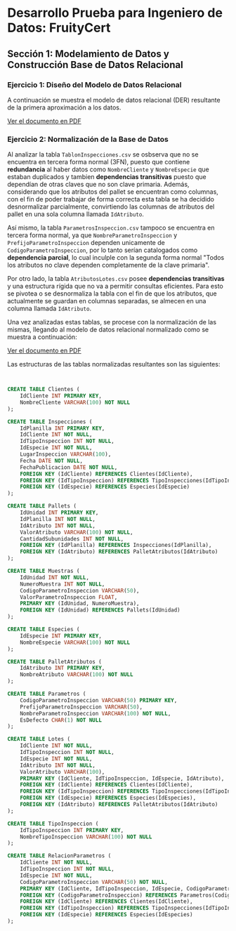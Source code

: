 # Desarrollo Prueba para Ingeniero de Datos: FruityCert

## Sección 1: Modelamiento de Datos y Construcción Base de Datos Relacional 

### Ejercicio 1: Diseño del Modelo de Datos Relacional

A continuación se muestra el modelo de datos relacional (DER) resultante de la primera aproximación a los datos.

[Ver el documento en PDF](docs/DER_FruityCert.pdf)

### Ejercicio 2: Normalización de la Base de Datos

Al analizar la tabla `TablonInspecciones.csv` se osbserva que no se encuentra en tercera forma normal (3FN), puesto que contiene **redundancia** al haber datos como `NombreCliente` y `NombreEspecie` que estaban duplicados y tambien **dependencias transitivas** puesto que dependían de otras claves que no son clave primaria. Además, considerando que los atributos del pallet se encuentran como columnas, con el fin de poder trabajar de forma correcta esta tabla se ha decidido desnormalizar parcialmente, convirtiendo las columnas de atributos del pallet en una sola columna llamada `IdAtributo`.

Así mismo, la tabla `ParametrosInspeccion.csv` tampoco se encuentra en tercera forma normal, ya que `NombreParametroInspeccion` y `PrefijoParametroInspeccion` dependen unicamente de `CodigoParametroInspeccion`, por lo tanto serían catalogados como **dependencia parcial**, lo cual inculple con la segunda forma normal "Todos los atributos no clave dependen completamente de la clave primaria".

Por otro lado, la tabla `AtributosLotes.csv` posee **dependencias transitivas** y una estructura rígida que no va a permitir consultas eficientes. Para esto se pivotea o se desnormaliza la tabla con el fin de que los atributos, que actualmente se guardan en columnas separadas, se almecen en una columna llamada `IdAtributo`. 

Una vez analizadas estas tablas, se procese con la normalización de las mismas, llegando al modelo de datos relacional normalizado como se muestra a continuación:

[Ver el documento en PDF](docs/DER_FruityCert_Normalizado.pdf)

Las estructuras de las tablas normalizadas resultantes son las siguientes:

```sql


CREATE TABLE Clientes (
    IdCliente INT PRIMARY KEY,
    NombreCliente VARCHAR(100) NOT NULL
);

CREATE TABLE Inspecciones (
    IdPlanilla INT PRIMARY KEY,
    IdCliente INT NOT NULL,
    IdTipoInspeccion INT NOT NULL,
    IdEspecie INT NOT NULL,
    LugarInspeccion VARCHAR(100),
    Fecha DATE NOT NULL,
    FechaPublicacion DATE NOT NULL,
    FOREIGN KEY (IdCliente) REFERENCES Clientes(IdCliente),
    FOREIGN KEY (IdTipoInspeccion) REFERENCES TipoInspecciones(IdTipoInspeccion),
    FOREIGN KEY (IdEspecie) REFERENCES Especies(IdEspecie)
);

CREATE TABLE Pallets (
    IdUnidad INT PRIMARY KEY,
    IdPlanilla INT NOT NULL,
    IdAtributo INT NOT NULL,
    ValorAtributo VARCHAR(100) NOT NULL,
    CantidadSubunidades INT NOT NULL,
    FOREIGN KEY (IdPlanilla) REFERENCES Inspecciones(IdPlanilla),
    FOREIGN KEY (IdAtributo) REFERENCES PalletAtributos(IdAtributo)
);

CREATE TABLE Muestras (
    IdUnidad INT NOT NULL,
    NumeroMuestra INT NOT NULL,
    CodigoParametroInspeccion VARCHAR(50),
    ValorParametroInspeccion FLOAT,
    PRIMARY KEY (IdUnidad, NumeroMuestra), 
    FOREIGN KEY (IdUnidad) REFERENCES Pallets(IdUnidad) 
);

CREATE TABLE Especies (
    IdEspecie INT PRIMARY KEY,
    NombreEspecie VARCHAR(100) NOT NULL
);

CREATE TABLE PalletAtributos (
    IdAtributo INT PRIMARY KEY,
    NombreAtributo VARCHAR(100) NOT NULL
);

CREATE TABLE Parametros (
    CodigoParametroInspeccion VARCHAR(50) PRIMARY KEY,
    PrefijoParametroInspeccion VARCHAR(50),
    NombreParametroInspeccion VARCHAR(100) NOT NULL,
    EsDefecto CHAR(1) NOT NULL
);

CREATE TABLE Lotes (
    IdCliente INT NOT NULL,
    IdTipoInspeccion INT NOT NULL,
    IdEspecie INT NOT NULL,
    IdAtributo INT NOT NULL,
    ValorAtributo VARCHAR(100),
    PRIMARY KEY (IdCliente, IdTipoInspeccion, IdEspecie, IdAtributo),
    FOREIGN KEY (IdCliente) REFERENCES Clientes(IdCliente),
    FOREIGN KEY (IdTipoInspeccion) REFERENCES TipoInspecciones(IdTipoInspeccion),
    FOREIGN KEY (IdEspecie) REFERENCES Especies(IdEspecies),
    FOREIGN KEY (IdAtributo) REFERENCES PalletAtributos(IdAtributo)
);

CREATE TABLE TipoInspeccion (
    IdTipoInspeccion INT PRIMARY KEY,
    NombreTipoInspeccion VARCHAR(100) NOT NULL
);

CREATE TABLE RelacionParametros (
    IdCliente INT NOT NULL,
    IdTipoInspeccion INT NOT NULL,
    IdEspecie INT NOT NULL,
    CodigoParametroInspeccion VARCHAR(50) NOT NULL,
    PRIMARY KEY (IdCliente, IdTipoInspeccion, IdEspecie, CodigoParametroInspeccion),
    FOREIGN KEY (CodigoParametroInspeccion) REFERENCES Parametros(CodigoParametroInspeccion),
    FOREIGN KEY (IdCliente) REFERENCES Clientes(IdCliente),
    FOREIGN KEY (IdTipoInspeccion) REFERENCES TipoInspecciones(IdTipoInspeccion),
    FOREIGN KEY (IdEspecie) REFERENCES Especies(IdEspecies)
);


```
